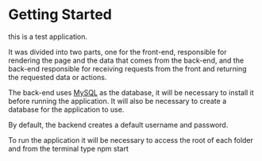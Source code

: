 # Getting Started

this is a test application. 

It was divided into two parts, one for the front-end, responsible for rendering the page and the data that comes from the back-end, and the back-end responsible for receiving requests from the front and returning the requested data or actions.

The back-end uses [MySQL](https://www.mysql.com/downloads/) as the database, it will be necessary to install it before running the application. It will also be necessary to create a database for the application to use.

By default, the backend creates a default username and password.

To run the application it will be necessary to access the root of each folder and from the terminal type npm start